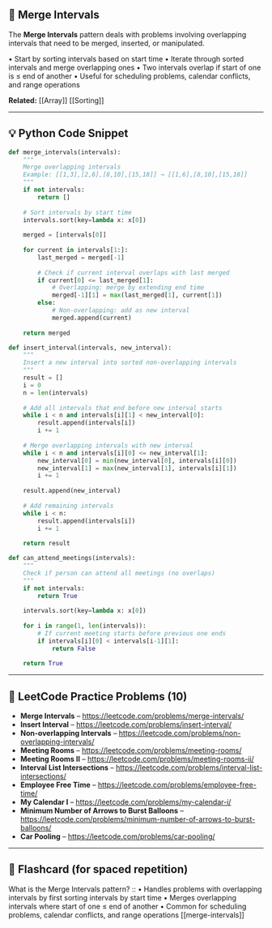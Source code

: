 ## 🧠 Merge Intervals

The **Merge Intervals** pattern deals with problems involving overlapping intervals that need to be merged, inserted, or manipulated.

• Start by sorting intervals based on start time
• Iterate through sorted intervals and merge overlapping ones
• Two intervals overlap if start of one is ≤ end of another
• Useful for scheduling problems, calendar conflicts, and range operations

**Related:** [[Array]] [[Sorting]]

---

## 💡 Python Code Snippet

```python
def merge_intervals(intervals):
    """
    Merge overlapping intervals
    Example: [[1,3],[2,6],[8,10],[15,18]] → [[1,6],[8,10],[15,18]]
    """
    if not intervals:
        return []
    
    # Sort intervals by start time
    intervals.sort(key=lambda x: x[0])
    
    merged = [intervals[0]]
    
    for current in intervals[1:]:
        last_merged = merged[-1]
        
        # Check if current interval overlaps with last merged
        if current[0] <= last_merged[1]:
            # Overlapping: merge by extending end time
            merged[-1][1] = max(last_merged[1], current[1])
        else:
            # Non-overlapping: add as new interval
            merged.append(current)
    
    return merged

def insert_interval(intervals, new_interval):
    """
    Insert a new interval into sorted non-overlapping intervals
    """
    result = []
    i = 0
    n = len(intervals)
    
    # Add all intervals that end before new interval starts
    while i < n and intervals[i][1] < new_interval[0]:
        result.append(intervals[i])
        i += 1
    
    # Merge overlapping intervals with new interval
    while i < n and intervals[i][0] <= new_interval[1]:
        new_interval[0] = min(new_interval[0], intervals[i][0])
        new_interval[1] = max(new_interval[1], intervals[i][1])
        i += 1
    
    result.append(new_interval)
    
    # Add remaining intervals
    while i < n:
        result.append(intervals[i])
        i += 1
    
    return result

def can_attend_meetings(intervals):
    """
    Check if person can attend all meetings (no overlaps)
    """
    if not intervals:
        return True
    
    intervals.sort(key=lambda x: x[0])
    
    for i in range(1, len(intervals)):
        # If current meeting starts before previous one ends
        if intervals[i][0] < intervals[i-1][1]:
            return False
    
    return True
```

---

## 🔗 LeetCode Practice Problems (10)

- **Merge Intervals** – https://leetcode.com/problems/merge-intervals/
- **Insert Interval** – https://leetcode.com/problems/insert-interval/
- **Non-overlapping Intervals** – https://leetcode.com/problems/non-overlapping-intervals/
- **Meeting Rooms** – https://leetcode.com/problems/meeting-rooms/
- **Meeting Rooms II** – https://leetcode.com/problems/meeting-rooms-ii/
- **Interval List Intersections** – https://leetcode.com/problems/interval-list-intersections/
- **Employee Free Time** – https://leetcode.com/problems/employee-free-time/
- **My Calendar I** – https://leetcode.com/problems/my-calendar-i/
- **Minimum Number of Arrows to Burst Balloons** – https://leetcode.com/problems/minimum-number-of-arrows-to-burst-balloons/
- **Car Pooling** – https://leetcode.com/problems/car-pooling/

---

## 🧠 Flashcard (for spaced repetition)

What is the Merge Intervals pattern? :: • Handles problems with overlapping intervals by first sorting intervals by start time • Merges overlapping intervals where start of one ≤ end of another • Common for scheduling problems, calendar conflicts, and range operations [[merge-intervals]] 
